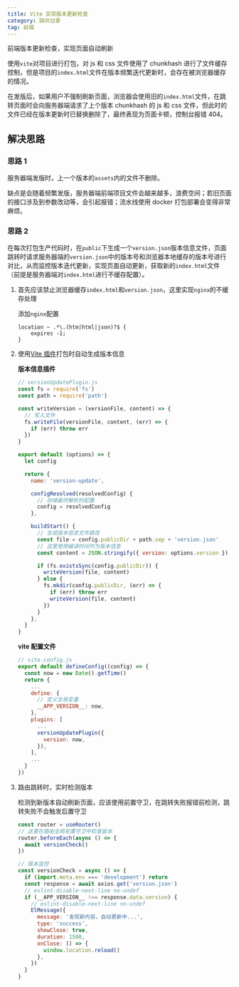 ```yaml
---
title: Vite 实现版本更新检查
category: 踩坑记录
tag: 前端
---
```


前端版本更新检查，实现页面自动刷新

<!-- more -->

使用`vite`对项目进行打包，对 js 和 css 文件使用了 chunkhash 进行了文件缓存控制，但是项目的`index.html`文件在版本频繁迭代更新时，会存在被浏览器缓存的情况。

在发版后，如果用户不强制刷新页面，浏览器会使用旧的`index.html`文件，在跳转页面时会向服务器端请求了上个版本 chunkhash 的 js 和 css 文件，但此时的文件已经在版本更新时已替换删除了，最终表现为页面卡顿，控制台报错 404。

## 解决思路

### 思路 1

服务器端发版时，上一个版本的`assets`内的文件不删除。

缺点是会随着频繁发版，服务器端前端项目文件会越来越多，浪费空间；若旧页面的接口涉及到参数改动等，会引起报错；流水线使用 docker 打包部署会变得非常麻烦。

### 思路 2

在每次打包生产代码时，在`public`下生成一个`version.json`版本信息文件，页面跳转时请求服务器端的`version.json`中的版本号和浏览器本地缓存的版本号进行对比，从而监控版本迭代更新，实现页面自动更新，获取新的`index.html`文件（前提是服务器端对`index.html`进行不缓存配置）。

1. 首先应该禁止浏览器缓存`index.html`和`version.json`，这里实现`nginx`的不缓存处理

   添加`nginx`配置

   ```nginx
   location ~ .*\.(htm|html|json)?$ {
       expires -1;
   }
   ```

2. 使用[Vite 插件](https://vitejs.cn/guide/api-plugin.html)打包时自动生成版本信息

   **版本信息插件**

   ```javascript
   // versionUpdatePlugin.js
   const fs = require('fs')
   const path = require('path')

   const writeVersion = (versionFile, content) => {
     // 写入文件
     fs.writeFile(versionFile, content, (err) => {
       if (err) throw err
     })
   }

   export default (options) => {
     let config

     return {
       name: 'version-update',

       configResolved(resolvedConfig) {
         // 存储最终解析的配置
         config = resolvedConfig
       },

       buildStart() {
         // 生成版本信息文件路径
         const file = config.publicDir + path.sep + 'version.json'
         // 这里使用编译时间作为版本信息
         const content = JSON.stringify({ version: options.version })

         if (fs.existsSync(config.publicDir)) {
           writeVersion(file, content)
         } else {
           fs.mkdir(config.publicDir, (err) => {
             if (err) throw err
             writeVersion(file, content)
           })
         }
       },
     }
   }
   ```

   **vite 配置文件**

   ```javascript
   // vite.config.js
   export default defineConfig((config) => {
     const now = new Date().getTime()
     return {
       ...
       define: {
         // 定义全局变量
         __APP_VERSION__: now,
       },
       plugins: [
         ...
         versionUpdatePlugin({
           version: now,
         }),
       ],
       ...
     }
   })
   ```

3. 路由跳转时，实时检测版本

   检测到新版本自动刷新页面，应该使用前置守卫，在跳转失败报错前检测，跳转失败不会触发后置守卫

   ```javascript
   const router = useRouter()
   // 这里在路由全局前置守卫中检查版本
   router.beforeEach(async () => {
     await versionCheck()
   })

   // 版本监控
   const versionCheck = async () => {
     if (import.meta.env === 'development') return
     const response = await axios.get('version.json')
     // eslint-disable-next-line no-undef
     if (__APP_VERSION__ !== response.data.version) {
       // eslint-disable-next-line no-undef
       ElMessage({
         message: '发现新内容，自动更新中...',
         type: 'success',
         showClose: true,
         duration: 1500,
         onClose: () => {
           window.location.reload()
         },
       })
     }
   }
   ```

